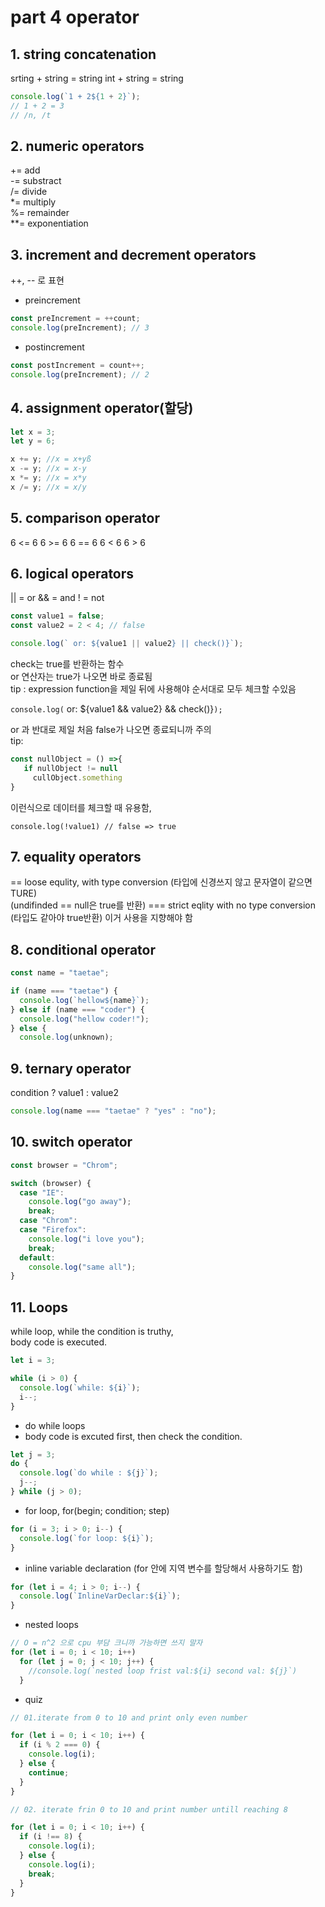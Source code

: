 # part 4 operator

## 1. string concatenation

srting + string = string
int + string = string

```js
console.log(`1 + 2${1 + 2}`);
// 1 + 2 = 3
// /n, /t
```

## 2. numeric operators

+= add<br>
-= substract<br>
/= divide<br>
\*= multiply<br>
%= remainder<br>
\*\*= exponentiation<br>

## 3. increment and decrement operators

++, -- 로 표현

- preincrement

```js
const preIncrement = ++count;
console.log(preIncrement); // 3
```

- postincrement

```js
const postIncrement = count++;
console.log(preIncrement); // 2
```

## 4. assignment operator(할당)

```js
let x = 3;
let y = 6;

x += y; //x = x+yß
x -= y; //x = x-y
x *= y; //x = x*y
x /= y; //x = x/y
```

## 5. comparison operator

6 <= 6
6 >= 6
6 == 6
6 < 6
6 > 6

## 6. logical operators

|| = or
&& = and
! = not

```js
const value1 = false;
const value2 = 2 < 4; // false

console.log(` or: ${value1 || value2} || check()}`);
```

check는 true를 반환하는 함수<br>
or 연산자는 true가 나오면 바로 종료됨<br>
tip : expression function을 제일 뒤에 사용해야 순서대로 모두 체크할 수있음

`console.log(` or: ${value1 && value2} && check()}`);`

or 과 반대로 제일 처음 false가 나오면 종료되니까 주의<br>
tip:<br>

```js
const nullObject = () =>{
   if nullObject != null
     cullObject.something
}
```

이런식으로 데이터를 체크할 때 유용함,<br>

`console.log(!value1) // false => true`

## 7. equality operators

== loose equlity, with type conversion (타입에 신경쓰지 않고 문자열이 같으면 TURE)<br>
(undifinded == null은 true를 반환)
=== strict eqlity with no type conversion (타입도 같아야 true반환) 이거 사용을 지향해야 함<br>

## 8. conditional operator

```js
const name = "taetae";

if (name === "taetae") {
  console.log(`hellow${name}`);
} else if (name === "coder") {
  console.log("hellow coder!");
} else {
  console.log(unknown);
```

## 9. ternary operator

condition ? value1 : value2<br>

```js
console.log(name === "taetae" ? "yes" : "no");
```

## 10. switch operator

```js
const browser = "Chrom";

switch (browser) {
  case "IE":
    console.log("go away");
    break;
  case "Chrom":
  case "Firefox":
    console.log("i love you");
    break;
  default:
    console.log("same all");
}
```

## 11. Loops

while loop, while the condition is truthy,<br>
body code is executed.<br>

```js
let i = 3;

while (i > 0) {
  console.log(`while: ${i}`);
  i--;
}
```

- do while loops
- body code is excuted first, then check the condition.

```js
let j = 3;
do {
  console.log(`do while : ${j}`);
  j--;
} while (j > 0);
```

- for loop, for(begin; condition; step)

```js
for (i = 3; i > 0; i--) {
  console.log(`for loop: ${i}`);
}
```

- inline variable declaration (for 안에 지역 변수를 할당해서 사용하기도 함)

```js
for (let i = 4; i > 0; i--) {
  console.log(`InlineVarDeclar:${i}`);
}
```

- nested loops

```js
// O = n^2 으로 cpu 부담 크니까 가능하면 쓰지 말자
for (let i = 0; i < 10; i++)
  for (let j = 0; j < 10; j++) {
    //console.log(`nested loop frist val:${i} second val: ${j}`)
  }
```

- quiz

```js
// 01.iterate from 0 to 10 and print only even number

for (let i = 0; i < 10; i++) {
  if (i % 2 === 0) {
    console.log(i);
  } else {
    continue;
  }
}

// 02. iterate frin 0 to 10 and print number untill reaching 8

for (let i = 0; i < 10; i++) {
  if (i !== 8) {
    console.log(i);
  } else {
    console.log(i);
    break;
  }
}
```

```

```
